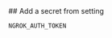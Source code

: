 <img rec="https://cdn.discordapp.com/attachments/863056311569481729/874277868178378832/rdp-logo.png" align="right">
## Add a secret from setting

```
NGROK_AUTH_TOKEN
```

